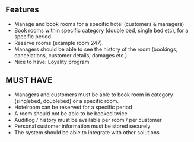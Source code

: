 ## Features

- Manage and book rooms for a specific hotel (customers & managers)
- Book rooms within specific category (double bed, single bed etc), for a specific period.
- Reserve rooms (example room 247).
- Managers should be able to see the history of the room (bookings, cancelations, customer details, damages etc.)
- Nice to have: Loyality program

## MUST HAVE

- Managers and customers must be able to book room in category (singlebed, doublebed) or a specific room.
- Hotelroom can be reserved for a specific period
- A room should not be able to be booked twice
- Auditlog / history must be available per room / per customer
- Personal customer information must be stored securely
- The system should be able to integrate with other solutions
